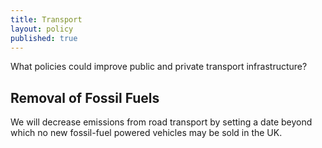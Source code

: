 ```yaml
---
title: Transport
layout: policy
published: true
---
```


What policies could improve public and private transport infrastructure?

## Removal of Fossil Fuels

We will decrease emissions from road transport by setting a date beyond which no new fossil-fuel powered vehicles may be sold in the UK.